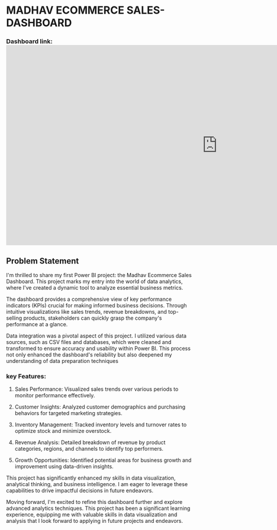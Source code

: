 
# MADHAV ECOMMERCE SALES-DASHBOARD

### Dashboard link: <iframe title="madhav ecommers sales dashbard" width="1140" height="541.25" src="https://app.powerbi.com/reportEmbed?reportId=171b6245-c811-4a47-bb2a-e17cd3ca3013&autoAuth=true&ctid=c5b0dab3-42c5-47d2-95f4-3974df0f58a2" frameborder="0" allowFullScreen="true"></iframe>
## Problem Statement


I'm thrilled to share my first Power BI project: the Madhav Ecommerce Sales Dashboard. This project marks my entry into the world of data analytics, where I've created a dynamic tool to analyze essential business metrics.

The dashboard provides a comprehensive view of key performance indicators (KPIs) crucial for making informed business decisions. Through intuitive visualizations like sales trends, revenue breakdowns, and top-selling products, stakeholders can quickly grasp the company's performance at a glance.

Data integration was a pivotal aspect of this project. I utilized various data sources, such as CSV files and databases, which were cleaned and transformed to ensure accuracy and usability within Power BI. This process not only enhanced the dashboard's reliability but also deepened my understanding of data preparation techniques



### key Features:

1. Sales Performance: Visualized sales trends over various periods to monitor performance effectively.

2. Customer Insights: Analyzed customer demographics and purchasing behaviors for targeted marketing strategies.

3. Inventory Management: Tracked inventory levels and turnover rates to optimize stock and minimize overstock.

4. Revenue Analysis: Detailed breakdown of revenue by product categories, regions, and channels to identify top performers.

5. Growth Opportunities: Identified potential areas for business growth and improvement using data-driven insights.

This project has significantly enhanced my skills in data visualization, analytical thinking, and business intelligence. I am eager to leverage these capabilities to drive impactful decisions in future endeavors.

Moving forward, I'm excited to refine this dashboard further and explore advanced analytics techniques. This project has been a significant learning experience, equipping me with valuable skills in data visualization and analysis that I look forward to applying in future projects and endeavors.
